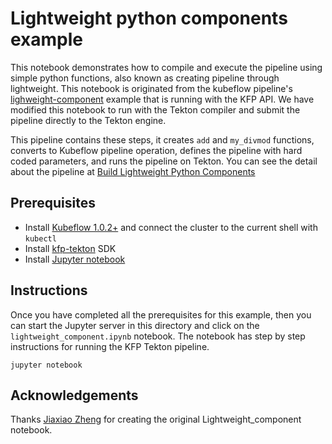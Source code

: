 # Lightweight python components example
This notebook demonstrates how to compile and execute the pipeline using simple python functions, also known as creating pipeline through lightweight. This notebook is originated from the kubeflow pipeline's [lighweight-component](https://github.com/kubeflow/pipelines/tree/master/samples/core/lightweight_component) example that is running with the KFP API. We have modified this notebook to run with the Tekton compiler and submit the pipeline directly to the Tekton engine.

This pipeline contains these steps, it creates `add` and `my_divmod` functions, converts to Kubeflow pipeline operation, defines the pipeline with hard coded parameters, and runs the pipeline on Tekton. You can see the detail about the pipeline at [Build Lightweight Python Components](https://www.kubeflow.org/docs/pipelines/sdk/lightweight-python-components/)

## Prerequisites
- Install [Kubeflow 1.0.2+](https://www.kubeflow.org/docs/started/getting-started/) and connect the cluster to the current shell with `kubectl`
- Install [kfp-tekton](/sdk/README.md#steps) SDK
- Install [Jupyter notebook](https://jupyter.org/install)

## Instructions

Once you have completed all the prerequisites for this example, then you can start the Jupyter server in this directory and click on the `lightweight_component.ipynb` notebook. The notebook has step by step instructions for running the KFP Tekton pipeline.
```
jupyter notebook
```

## Acknowledgements

Thanks [Jiaxiao Zheng](https://github.com/numerology) for creating the original Lightweight_component notebook.
